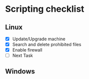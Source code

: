 # Scripting checklist
## Linux

- [x] Update/Upgrade machine
- [x] Search and delete prohibited files
- [x] Enable firewall
- [ ] Next Task

## Windows
